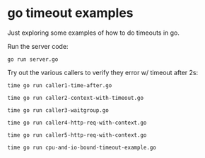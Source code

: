 # go timeout examples

Just exploring some examples of how to do timeouts in go.

Run the server code:

```
go run server.go
```

Try out the various callers to verify they error w/ timeout after 2s:

```
time go run caller1-time-after.go 
```

```
time go run caller2-context-with-timeout.go 
```

```
time go run caller3-waitgroup.go 
```

```
time go run caller4-http-req-with-context.go
```

```
time go run caller5-http-req-with-context.go
```

```
time go run cpu-and-io-bound-timeout-example.go
```
